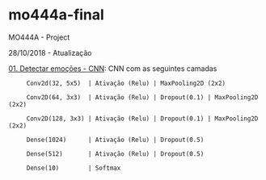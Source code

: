 # mo444a-final
MO444A - Project


28/10/2018 - Atualização

  [01. Detectar emoções - CNN](01.%20Projeto%20-%20Detectar%20emoções%20-%20CNN.ipynb): CNN com as seguintes camadas 

         Conv2d(32, 5x5)  | Ativação (Relu) | MaxPooling2D (2x2)

         Conv2D(64, 3x3)  | Ativação (Relu) | Dropout(0.1) | MaxPooling2D (2x2)

         Conv2D(128, 3x3) | Ativação (Relu) | Dropout(0.1) | MaxPooling2D (2x2)

         Dense(1024)      | Ativação (Relu) | Dropout(0.5)

         Dense(512)       | Ativação (Relu) | Dropout(0.5)

         Dense(10)        | Softmax
